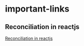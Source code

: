 # important-links

## Reconciliation in reactjs

[Reconciliation in reactjs](https://www.youtube.com/watch?v=osL7c1Ug7qo)

